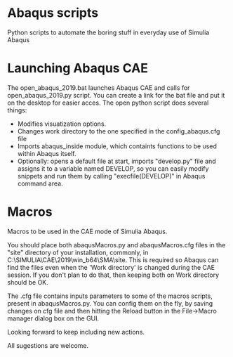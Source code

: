 # Abaqus scripts
Python scripts to automate the boring stuff in everyday use of Simulia Abaqus

# Launching Abaqus CAE
The open_abaqus_2019.bat launches Abaqus CAE and calls for open_abaqus_2019.py script. You can create a link for the bat file and put it on the desktop for easier acces.
The open python script does several things:

- Modifies visuatization options.
- Changes work directory to the one specified in the config_abaqus.cfg file
- Imports abaqus_inside module, which containts functions to be used within Abaqus itself.
- Optionally: opens a default file at start, imports "develop.py" file and assigns it to a variable named DEVELOP, so you can easily modify snippets and run them
by calling "execfile(DEVELOP)" in Abaqus command area.


# Macros

Macros to be used in the CAE mode of Simulia Abaqus.

You should place both abaqusMacros.py and abaqusMacros.cfg files in the "site" directory of your installation, commonly, in C:\SIMULIA\CAE\2019\win_b64\SMA\site. This is required so Abaqus can find the files even when the 'Work directory' is changed during the CAE session. If you don't plan to do that, then keeping both on Work directory should be OK.

The .cfg file contains inputs parameters to some of the macros scripts, present in abaqusMacros.py. You can config them on the fly, by saving changes on cfg file and then hitting the Reload button in the File->Macro manager dialog box on the GUI.

Looking forward to keep including new actions.

All sugestions are welcome.
